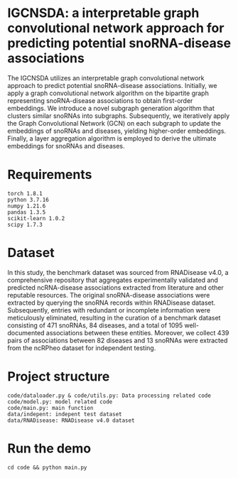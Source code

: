 # IGCNSDA: a interpretable graph convolutional network approach for predicting potential snoRNA-disease associations

The IGCNSDA utilizes an interpretable graph convolutional network approach to predict potential snoRNA-disease associations. Initially, we apply a graph convolutional network algorithm on the bipartite graph representing snoRNA-disease associations to obtain first-order embeddings. We introduce a novel subgraph generation algorithm that clusters similar snoRNAs into subgraphs. Subsequently, we iteratively apply the Graph Convolutional Network (GCN) on each subgraph to update the embeddings of snoRNAs and diseases, yielding higher-order embeddings. Finally, a layer aggregation algorithm is employed to derive the ultimate embeddings for snoRNAs and diseases.

# Requirements
```
torch 1.8.1
python 3.7.16
numpy 1.21.6
pandas 1.3.5
scikit-learn 1.0.2
scipy 1.7.3
```

# Dataset
In this study, the benchmark dataset was sourced from RNADisease v4.0, a comprehensive repository that aggregates experimentally validated and predicted ncRNA-disease associations extracted from literature and other reputable resources. The original snoRNA-disease associations were extracted by querying the snoRNA records within RNADisease dataset. Subsequently, entries with redundant or incomplete information were meticulously eliminated, resulting in the curation of a benchmark dataset consisting of 471 snoRNAs, 84 diseases, and a total of 1095 well-documented associations between these entities. Moreover, we collect 439 pairs of associations between 82 diseases and 13 snoRNAs were extracted from the ncRPheo dataset for independent testing.

# Project structure
```
code/dataloader.py & code/utils.py: Data processing related code
code/model.py: model related code
code/main.py: main function
data/indepent: indepent test dataset
data/RNADisease: RNADisease v4.0 dataset
```

# Run the demo
```
cd code && python main.py
```
